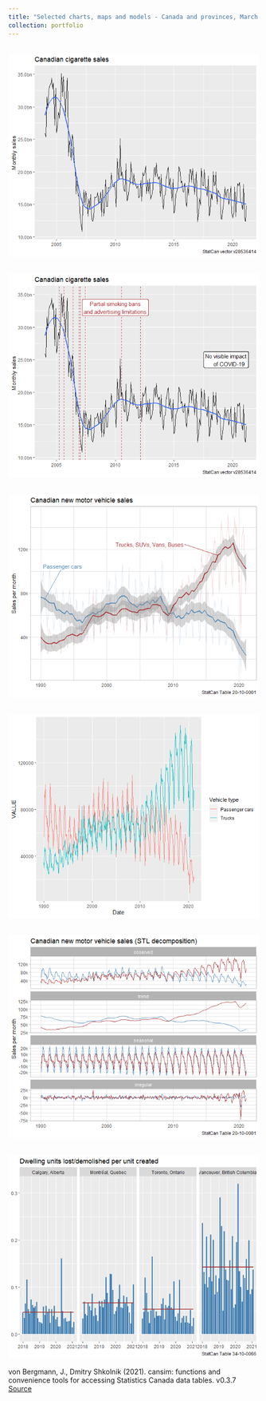 ```yaml
---
title: "Selected charts, maps and models - Canada and provinces, March 2021 "
collection: portfolio
---
```



<br/><img src='/images/canadian cigarres monthly sales.png'>  

<br/><img src='/images/Canadian cigarrete sales.png'> 

<br/><img src='/images/Canadian new motor vehicle sales.png'> 

<br/><img src='/images/Evolution vehicle type by passenger cars and trucks.png'> 

<br/><img src='/images/Canadian new motor vehicle sales stl.png'> 

<br/><img src='/images/units lost demolished per unit created.png'> 

von Bergmann, J., Dmitry Shkolnik (2021). cansim: functions and convenience tools for accessing Statistics Canada data tables. v0.3.7 
[Source](https://github.com/mountainMath/cansim/blob/master/vignettes/working_with_large_tables.Rmd)
